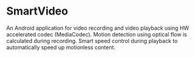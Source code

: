 # SmartVideo
An Android application for video recording and video playback using HW accelerated codec (MediaCodec). Motion detection using optical flow is calculated during recording. Smart speed control during playback to automatically speed up motionless content.
